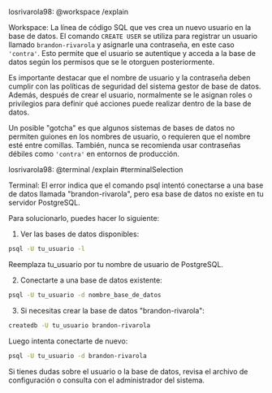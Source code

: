 losrivarola98: @workspace /explain 

Workspace: La línea de código SQL que ves crea un nuevo usuario en la base de datos. El comando `CREATE USER` se utiliza para registrar un usuario llamado `brandon-rivarola` y asignarle una contraseña, en este caso `'contra'`. Esto permite que el usuario se autentique y acceda a la base de datos según los permisos que se le otorguen posteriormente.

Es importante destacar que el nombre de usuario y la contraseña deben cumplir con las políticas de seguridad del sistema gestor de base de datos. Además, después de crear el usuario, normalmente se le asignan roles o privilegios para definir qué acciones puede realizar dentro de la base de datos.

Un posible "gotcha" es que algunos sistemas de bases de datos no permiten guiones en los nombres de usuario, o requieren que el nombre esté entre comillas. También, nunca se recomienda usar contraseñas débiles como `'contra'` en entornos de producción.

losrivarola98: @terminal /explain #terminalSelection

Terminal: El error indica que el comando psql intentó conectarse a una base de datos llamada "brandon-rivarola", pero esa base de datos no existe en tu servidor PostgreSQL.

Para solucionarlo, puedes hacer lo siguiente:

1. Ver las bases de datos disponibles:
```bash
psql -U tu_usuario -l
```
Reemplaza tu_usuario por tu nombre de usuario de PostgreSQL.

2. Conectarte a una base de datos existente:
```bash
psql -U tu_usuario -d nombre_base_de_datos
```

3. Si necesitas crear la base de datos "brandon-rivarola":
```bash
createdb -U tu_usuario brandon-rivarola
```

Luego intenta conectarte de nuevo:
```bash
psql -U tu_usuario -d brandon-rivarola
```

Si tienes dudas sobre el usuario o la base de datos, revisa el archivo de configuración o consulta con el administrador del sistema.